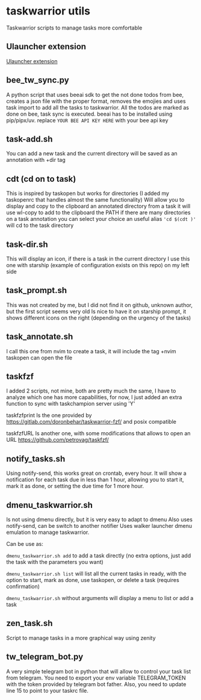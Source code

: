 # taskwarrior utils
Taskwarrior scripts to manage tasks more comfortable


## Ulauncher extension
[Ulauncher extension](https://pforg.staging.gpcloudtest.com/)


## bee_tw_sync.py
A python script that uses beeai sdk to get the not done todos from bee, creates a json file with the proper format, removes the emojies and uses task import to add all the tasks to taskwarrior. All the todos are marked as done on bee, task sync is executed.
beeai has to be installed using pip/pipx/uv.
replace `YOUR BEE API KEY HERE` with your bee api key


## task-add.sh
You can add a new task and the current directory will be saved as an annotation with +dir tag


## cdt (cd on to task)
This is inspired by taskopen but works for directories (I added my taskopenrc that handles almost the same functionality)
Will allow you to display and copy to the clipboard an annotated directory from a task
it will use wl-copy to add to the clipboard the PATH
if there are many directories on a task annotation you can select your choice
an useful alias `'cd $(cdt )'` will cd to the task directory


## task-dir.sh
This will display an icon, if there is a task in the current directory
I use this one with starship (example of configuration exists on this repo) on my left side


## task_prompt.sh
This was not created by me, but I did not find it on github, unknown author, but the first script seems very old
Is nice to have it on starship prompt, it shows different icons on the right (depending on the urgency of the tasks)


## task_annotate.sh
I call this one from nvim to create a task, it will include the tag +nvim
taskopen can open the file


## taskfzf
I added 2 scripts, not mine, both are pretty much the same, I have to analyze which one has more capabilities,
for now, I just added an extra function to sync with taskchampion server using 'Y'

taskfzfprint Is the one provided by https://gitlab.com/doronbehar/taskwarrior-fzf/ and posix compatible

taskfzfURL Is another one, with some modifications that allows to open an URL
https://github.com/petrovag/taskfzf/


## notify_tasks.sh
Using notify-send, this works great on crontab, every hour. It will show a notification for each task due in less than 1 hour,
allowing you to start it, mark it as done, or setting the due time for 1 more hour.


## dmenu_taskwarrior.sh
Is not using dmenu directly, but it is very easy to adapt to dmenu
Also uses notify-send, can be switch to another notifier
Uses walker launcher dmenu emulation to manage taskwarrior.

Can be use as:

`dmenu_taskwarrior.sh add` to add a task directly (no extra options, just add the task with the parameters you want)

`dmenu_taskwarrior.sh list` will list all the current tasks in ready, with the option to start, mark as done, use taskopen, or delete a task (requires confirmation)

`dmenu_taskwarrior.sh` without arguments will display a menu to list or add a task


## zen_task.sh
Script to manage tasks in a more graphical way using zenity


## tw_telegram_bot.py
A very simple telegram bot in python that will allow to control your task list from telegram. 
You need to export your env variable TELEGRAM_TOKEN with the token provided by telegram bot father.
Also, you need to update line 15 to point to your taskrc file.
